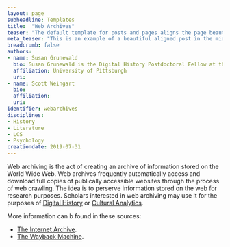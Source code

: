 ```yaml
---
layout: page
subheadline: Templates
title:  "Web Archives"
teaser: "The default template for posts and pages aligns the page beautifully in the middle. <strong>But</strong> you can customize posts/pages easily via switches in the front matter to <em>get a sidebar</em> and/or to <em>turn off meta-information</em> at the end of the page like categories, tags and dates."
meta_teaser: "This is an example of a beautiful aligned post in the middle. There is no sidebar to distract the reader. The difference to the Page-Template is, that you find meta-information at the bottom of the post."
breadcrumb: false
authors: 
- name: Susan Grunewald
  bio: Susan Grunewald is the Digital History Postdoctoral Fellow at the University of Pittsburgh’s World History Center. She received her PhD from Carnegie Mellon University, where she was a two-time A.W. Mellon Fellow in Digital Humanities. Her research focuses on Soviet history, particularly German prisoners of war in the USSR during and after the Second World War.
  affiliation: University of Pittsburgh
  uri:
- name: Scott Weingart
  bio:
  affiliation:
  uri:
identifier: webarchives
disciplines: 
- History
- Literature
- LCS
- Psychology
creationdate: 2019-07-31
---
```


Web archiving is the act of creating an archive of information stored on the World Wide Web. Web archives frequently automatically access and download full copies of publically accessible websites through the process of web crawling. The idea is to perserve information stored on the web for research purposes. Scholars interested in web archiving may use it for the purposes of [Digital History]() or [Cultural Analytics]().

More information can b found in these sources:
-  [The Internet Archive](https://archive.org/).
-  [The Wayback Machine](https://archive.org/web/).
